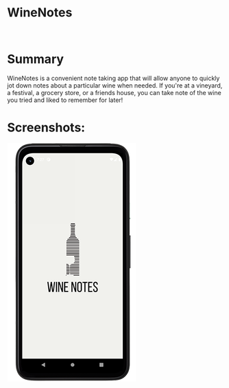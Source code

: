 # WineNotes 
<br />

# Summary
WineNotes is a convenient note taking app that will allow anyone to quickly jot down notes 
about a particular wine when needed. If you're at a vineyard, a festival, a grocery store, or a 
friends house, you can take note of the wine you tried and liked to remember for later!
<br />

# Screenshots:
![Splash Screen](/screenshots/splash.png?raw=true "Splash Screen")
